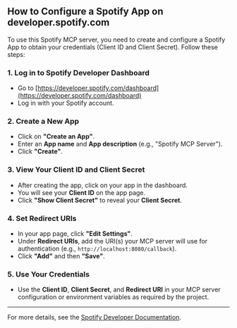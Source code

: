 ## How to Configure a Spotify App on developer.spotify.com

To use this Spotify MCP server, you need to create and configure a Spotify App to obtain your credentials (Client ID and Client Secret). Follow these steps:

### 1. Log in to Spotify Developer Dashboard
- Go to [https://developer.spotify.com/dashboard](https://developer.spotify.com/dashboard)
- Log in with your Spotify account.

### 2. Create a New App
- Click on **"Create an App"**.
- Enter an **App name** and **App description** (e.g., "Spotify MCP Server").
- Click **"Create"**.

### 3. View Your Client ID and Client Secret
- After creating the app, click on your app in the dashboard.
- You will see your **Client ID** on the app page.
- Click **"Show Client Secret"** to reveal your **Client Secret**.

### 4. Set Redirect URIs
- In your app page, click **"Edit Settings"**.
- Under **Redirect URIs**, add the URI(s) your MCP server will use for authentication (e.g., `http://localhost:8080/callback`).
- Click **"Add"** and then **"Save"**.

### 5. Use Your Credentials
- Use the **Client ID**, **Client Secret**, and **Redirect URI** in your MCP server configuration or environment variables as required by the project.

---

For more details, see the [Spotify Developer Documentation](https://developer.spotify.com/documentation/web-api/).


